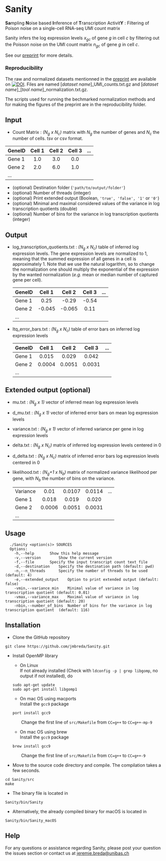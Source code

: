 # Sanity

**Sa**mpling **N**oise based **I**nference of **T**ranscription Activit**Y** : Filtering of Poison noise on a single-cell RNA-seq UMI count matrix

Sanity infers the log expression levels *x<sub>gc</sub>* of gene *g* in cell *c* by filtering out 
the Poisson noise on the UMI count matrix *n<sub>gc</sub>* of gene *g* in cell *c*.

See our [preprint](https://doi.org/10.1101/2019.12.28.889956 "bioRxiv: Bayesian inference of the gene expression states of single cells from scRNA-seq data") for more details.

### Reproducibility
The raw and normalized datasets mentionned in the [preprint](https://doi.org/10.1101/2019.12.28.889956 "bioRxiv: Bayesian inference of the gene expression states of single cells from scRNA-seq data") are available on [![DOI](https://zenodo.org/badge/DOI/10.5281/zenodo.3597622.svg)](https://doi.org/10.5281/zenodo.3597622). Files are named [*dataset name*]\_UMI\_counts.txt.gz and [*dataset name*]\_[*tool name*]\_normalization.txt.gz.

The scripts used for running the bechmarked normalization methods and for making the figures of the preprint are in the reproducibility folder.

## Input

* Count Matrix : *(N<sub>g</sub> x N<sub>c</sub>)* matrix with *N<sub>g</sub>* the number of genes and *N<sub>c</sub>* the number of cells. tsv or csv format.

| GeneID | Cell 1 | Cell 2 | Cell 3 | ...
|:-------|:------:|:------:|:------:|------:|
| Gene 1 | 1.0 | 3.0 | 0.0 |
| Gene 2 | 2.0 | 6.0 | 1.0 |
| ... | |

* (optional) Destination folder (`'path/to/output/folder'`)
* (optional) Number of threads (integer)
* (optional) Print extended output (Boolean, `'true', 'false', '1'` or `'0'`)
* (optional) Minimal and maximal considered values of the variance in log transcription quotients (double)
* (optional) Number of bins for the variance in log transcription quotients (integer)
## Output

* log_transcription_quotients.txt : *(N<sub>g</sub> x N<sub>c</sub>)* table of inferred log expression levels. The gene expression levels are normalized to 1, meaning that the summed expression of all genes in a cell is approximately 1. Note that we use the natural logarithm, so to change the normalization one should multiply the exponential of the expression by the wanted normalization (*e.g.* mean or median number of captured gene per cell).

  | GeneID | Cell 1 | Cell 2 | Cell 3 | ...
  |:-------|:------:|:------:|:------:|------:|
  | Gene 1 | 0.25 | -0.29 | -0.54 |
  | Gene 2 | -0.045 | -0.065 | 0.11 |
  | ... | |

* ltq_error_bars.txt : *(N<sub>g</sub> x N<sub>c</sub>)* table of error bars on inferred log expression levels

  | GeneID | Cell 1 | Cell 2 | Cell 3 | ...
  |:-------|:------:|:------:|:------:|------:|
  | Gene 1 | 0.015 | 0.029 | 0.042 |
  | Gene 2 | 0.0004 | 0.0051 | 0.0031 |
  | ... | |

## Extended output (optional)

* mu.txt : *(N<sub>g</sub> x 1)* vector of inferred mean log expression levels
* d_mu.txt : *(N<sub>g</sub> x 1)* vector of inferred error bars on mean log expression levels
* variance.txt : *(N<sub>g</sub> x 1)* vector of inferred variance per gene in log expression levels
* delta.txt : *(N<sub>g</sub> x N<sub>c</sub>)* matrix of inferred log expression levels centered in 0
* d_delta.txt : *(N<sub>g</sub> x N<sub>c</sub>)* matrix of inferred error bars log expression levels centered in 0
* likelihood.txt : *(N<sub>g</sub>+1 x N<sub>b</sub>)* matrix of normalized variance likelihood per gene, with *N<sub>b</sub>* the number of bins on the variance.

  | | | | | |
  |:-------|:------:|:------:|:------:|------:|
  |Variance | 0.01 | 0.0107 | 0.0114 | ... |
  | Gene 1 | 0.018 | 0.019 | 0.020 |
  | Gene 2 | 0.0006 | 0.0051 | 0.0031 |
  |...|
  
## Usage
```
  ./Sanity <option(s)> SOURCES
  Options:
	-h,--help		Show this help message
	-v,--version		Show the current version
	-f,--file		Specify the input transcript count text file
	-d,--destination	Specify the destination path (default: pwd)
	-n,--n_threads		Specify the number of threads to be used (default: 4)
	-e,--extended_output	Option to print extended output (default: false)
	-vmin,--variance_min	Minimal value of variance in log transcription quotient (default: 0.01)
	-vmax,--variance_max	Maximal value of variance in log transcription quotient (default: 20)
	-nbin,--number_of_bins	Number of bins for the variance in log transcription quotient  (default: 116)
```

## Installation
* Clone the GitHub repository
```
git clone https://github.com/jmbreda/Sanity.git
```
* Install OpenMP library
	* On Linux  
	If not already installed (Check with `ldconfig -p | grep libgomp`, no output if not installed), do
	```
	sudo apt-get update
	sudo apt-get install libgomp1
	```
	
	* On mac OS using macports  
	Install the `gcc9` package
	```
	port install gcc9
	```
	&nbsp;&nbsp;&nbsp;&nbsp;&nbsp;&nbsp;&nbsp;Change the first line of `src/Makefile` from `CC=g++` to `CC=g++-mp-9`
	
	* On mac OS using brew  
	Install the `gcc9` package  
	```
	brew install gcc9
	```
	&nbsp;&nbsp;&nbsp;&nbsp;&nbsp;&nbsp;&nbsp;Change the first line of `src/Makefile` from `CC=g++` to `CC=g++-9`
* Move to the source code directory and compile. The compilation takes a few seconds.
```
cd Sanity/src
make
```
* The binary file is located in
```
Sanity/bin/Sanity
```
* Alternatively, the already compiled binary for macOS is located in
```
Sanity/bin/Sanity_macOS
```

## Help
For any questions or assistance regarding Sanity, please post your question the issues section or contact us at jeremie.breda@unibas.ch
